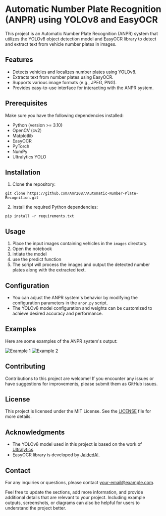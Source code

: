 # Automatic Number Plate Recognition (ANPR) using YOLOv8 and EasyOCR

This project is an Automatic Number Plate Recognition (ANPR) system that utilizes the YOLOv8 object detection model and EasyOCR library to detect and extract text from vehicle number plates in images.

## Features

- Detects vehicles and localizes number plates using YOLOv8.
- Extracts text from number plates using EasyOCR.
- Supports various image formats (e.g., JPEG, PNG).
- Provides easy-to-use interface for interacting with the ANPR system.

## Prerequisites

Make sure you have the following dependencies installed:

- Python (version >= 3.10)
- OpenCV (cv2)
- Matplotlib
- EasyOCR
- PyTorch
- NumPy
- Ultralytics YOLO

## Installation

1. Clone the repository:

```shell
git clone https://github.com/Amr2087/Automatic-Number-Plate-Recognition.git
```

2. Install the required Python dependencies:

```shell
pip install -r requirements.txt
```

## Usage

1. Place the input images containing vehicles in the `images` directory.
2. Open the notebook
3. intiate the model
4. use the predict function
5. The script will process the images and output the detected number plates along with the extracted text.

## Configuration

- You can adjust the ANPR system's behavior by modifying the configuration parameters in the `anpr.py` script.
- The YOLOv8 model configuration and weights can be customized to achieve desired accuracy and performance.

## Examples

Here are some examples of the ANPR system's output:

![Example 1](examples/example1.png)
![Example 2](examples/example2.png)

## Contributing

Contributions to this project are welcome! If you encounter any issues or have suggestions for improvements, please submit them as GitHub issues.

## License

This project is licensed under the MIT License. See the [LICENSE](LICENSE) file for more details.

## Acknowledgments

- The YOLOv8 model used in this project is based on the work of [Ultralytics](https://github.com/ultralytics/yolov8).
- EasyOCR library is developed by [JaidedAI](https://github.com/JaidedAI/EasyOCR).

## Contact

For any inquiries or questions, please contact [your-email@example.com](mailto:your-email@example.com).

Feel free to update the sections, add more information, and provide additional details that are relevant to your project. Including example outputs, screenshots, or diagrams can also be helpful for users to understand the project better.
